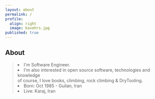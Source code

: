 ```yaml
---
layout: about
permalink: /
profile:
  align: right
  image: kavehrs.jpg
published: true
---
```



## About
<blockquote>  
 

 <li> I'm Software Engineer. </li> 
  <li> I'm also interested in open source software, technologies and knowledge <br> of course, I love books, climbing, rock climbing & DryTooling.
  
  </li>
 <li> Born: Oct 1985 - Guilan, Iran </li>
 <li> Live: Karaj, Iran </li>
</blockquote>



<!--
####  [Blog(Persian)](https://blog.kavehrs.com/)
 #### [CV (Persian)](/assets/pdf/cv-fa.pdf) |  [CV (English)](/assets/pdf/cv-en.pdf) | [Blog(Persian)](https://blog.kavehrs.com/)  -->











<!-- Google tag (gtag.js) -->
<script async src="https://www.googletagmanager.com/gtag/js?id=G-X4V1FLGZMH"></script>
<script>
  window.dataLayer = window.dataLayer || [];
  function gtag(){dataLayer.push(arguments);}
  gtag('js', new Date());

  gtag('config', 'G-X4V1FLGZMH');
</script>


